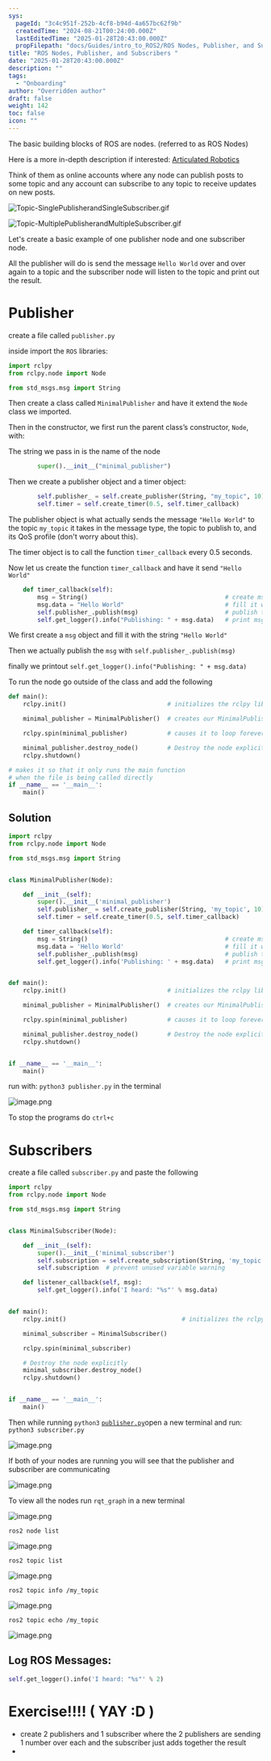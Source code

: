 ```yaml
---
sys:
  pageId: "3c4c951f-252b-4cf8-b94d-4a657bc62f9b"
  createdTime: "2024-08-21T00:24:00.000Z"
  lastEditedTime: "2025-01-28T20:43:00.000Z"
  propFilepath: "docs/Guides/intro_to_ROS2/ROS Nodes, Publisher, and Subscribers .md"
title: "ROS Nodes, Publisher, and Subscribers "
date: "2025-01-28T20:43:00.000Z"
description: ""
tags:
  - "Onboarding"
author: "Overridden author"
draft: false
weight: 142
toc: false
icon: ""
---
```


The basic building blocks of ROS are nodes. (referred to as ROS Nodes)

Here is a more in-depth description if interested: [Articulated Robotics](https://articulatedrobotics.xyz/tutorials/ready-for-ros/ros-overview#2-nodes)

Think of them as online accounts where any node can publish posts to some topic and any account can subscribe to any topic to receive updates on new posts.

![Topic-SinglePublisherandSingleSubscriber.gif](https://docs.ros.org/en/humble/_images/Topic-SinglePublisherandSingleSubscriber.gif)

![Topic-MultiplePublisherandMultipleSubscriber.gif](https://docs.ros.org/en/humble/_images/Topic-MultiplePublisherandMultipleSubscriber.gif)

Let's create a basic example of one publisher node and one subscriber node.

All the publisher will do is send the message `Hello World` over and over again to a topic and the subscriber node will listen to the topic and print out the result.

# Publisher

create a file called `publisher.py` 

inside import the `ROS` libraries:

```python
import rclpy
from rclpy.node import Node

from std_msgs.msg import String
```

Then create a class called `MinimalPublisher` and have it extend the `Node` class we imported.

Then in the constructor, we first run the parent class’s constructor, `Node`, with:

The string we pass in is the name of the node

```python
        super().__init__("minimal_publisher")
```

Then we create a publisher object and a timer object:

```python
        self.publisher_ = self.create_publisher(String, "my_topic", 10)
        self.timer = self.create_timer(0.5, self.timer_callback)
```

The publisher object is what actually sends the message `"Hello World"` to the topic `my_topic` it takes in the message type, the topic to publish to, and its QoS profile (don't worry about this).

The timer object is to call the function `timer_callback` every 0.5 seconds.

Now let us create the function `timer_callback` and have it send `"Hello World"`

```python
    def timer_callback(self):
        msg = String()                                      # create msg object
        msg.data = "Hello World"                            # fill it with data
        self.publisher_.publish(msg)                        # publish the message
        self.get_logger().info("Publishing: " + msg.data)   # print msg
```

We first create a `msg` object and fill it with the string `"Hello World"`

Then we actually publish the `msg` with `self.publisher_.publish(msg)`

finally we printout `self.get_logger().info("Publishing: " + msg.data)`

To run the node go outside of the class and add the following

```python
def main():
    rclpy.init()                            # initializes the rclpy library

    minimal_publisher = MinimalPublisher()  # creates our MinimalPublisher object

    rclpy.spin(minimal_publisher)           # causes it to loop forever

    minimal_publisher.destroy_node()        # Destroy the node explicitly
    rclpy.shutdown()

# makes it so that it only runs the main function
# when the file is being called directly
if __name__ == '__main__': 
    main()
```

## Solution

```python
import rclpy
from rclpy.node import Node

from std_msgs.msg import String


class MinimalPublisher(Node):

    def __init__(self):
        super().__init__('minimal_publisher')
        self.publisher_ = self.create_publisher(String, 'my_topic', 10)
        self.timer = self.create_timer(0.5, self.timer_callback)

    def timer_callback(self):
        msg = String()                                      # create msg object
        msg.data = 'Hello World'                            # fill it with data
        self.publisher_.publish(msg)                        # publish the message
        self.get_logger().info('Publishing: ' + msg.data)   # print msg


def main():
    rclpy.init()                            # initializes the rclpy library

    minimal_publisher = MinimalPublisher()  # creates our MinimalPublisher object

    rclpy.spin(minimal_publisher)           # causes it to loop forever

    minimal_publisher.destroy_node()        # Destroy the node explicitly
    rclpy.shutdown()


if __name__ == '__main__':
    main()
```

run with: `python3 publisher.py` in the terminal

![image.png](https://prod-files-secure.s3.us-west-2.amazonaws.com/d518164a-d88e-44d1-a4ee-3adb3bd8bce0/9214accb-ad5b-44f1-a31c-b3167c59138b/image.png?X-Amz-Algorithm=AWS4-HMAC-SHA256&X-Amz-Content-Sha256=UNSIGNED-PAYLOAD&X-Amz-Credential=ASIAZI2LB466S76QQXPR%2F20250215%2Fus-west-2%2Fs3%2Faws4_request&X-Amz-Date=20250215T050723Z&X-Amz-Expires=3600&X-Amz-Security-Token=IQoJb3JpZ2luX2VjEBUaCXVzLXdlc3QtMiJHMEUCIAF10uOjdANOWksyiD2KviGelVHvx6op7jOjfhZESLAZAiEA8m7KS1KB2EE6DnASuWoM%2BDbmicDZCqohZQkzO%2BuTZ9Iq%2FwMIPhAAGgw2Mzc0MjMxODM4MDUiDHPP%2FTAzZbeUb4M%2FECrcA4wpJU3aWYvRKR48O8BD6xORtMwFSGHtGGhlebBTjs5937PKEqu4xH6QsTLfl2g1xv93%2BnIChqaQzp8hZsTCuvaoAa2ElZ8nIS8XAU8yAhAeJRB%2FeaOvJeDEhB6jB71zpesfxwlLiRgSZbIAP6vcKZTk8ONygPuO%2ByYUL0eH9pNLPjRUW8PwnPP8lH6Kx%2FQBYYdALKrT89h43hEADur0prnVeoQbfZJ93fg3%2BMAF63mfyxVF0vdUmZ11BE1kqJK%2F2ERLQssSaCHaDuUeZyO65PnNImXEjnuppbItZHwkwtDZ4cgGAJOSkGvI4YS0TyePkhtj7zIKJOi7Bpat6HdGfzoNpmwMDxjy7NEeLWJ2lfuAn1WhsMUWPjxqgnCPH0Dr8Qf4QSbnlkFZWTAHKGe2M%2FhEI52zma%2FoehzncGaqUQMODLOy%2F9Wy6E7B%2Bys9fjZE7GkV2GoEiiqOG3HYq4%2BO3Cgcj67Kx6d4%2FCJlSc86RXAfsMpFlMT8DiJQMyoXFm2uKgPGtlW6Sj383iaiAwOTRZi2loRKHhzpOZs%2FeRB3XCF98TUuhaIYBvdEjr9A9DUIRWcBrlrPD3ea3F5piDfQZ7%2Fuq3p%2BkSlcxi6foZUWc7d7ybEFT2EDvjmFYlfnMJCxwL0GOqUB5ZQSs5lqAD%2Fh8rqsVslcRs8R%2B1rgle1cHxvws8%2BkpJNb3cNNkQ4DjFJf23IOGPwZKhX5lU1E3srTnj3ISWDDyZ5LcjRDx6Sp%2BekxSJYEWeLrsPprVAlElMNwL%2F64apikKrx5PqqLDOSWr3vVACjPciVKfFS%2F7fUSPO%2FTIto4CV%2FhC%2B8l8oWgBAHLJTVECQWymUx0C2czjXvSBxMNlL2vV94ZFUau&X-Amz-Signature=890dce212b74e9034d35341803bfbe0c68fe361876333eb4f69f18b213965a1b&X-Amz-SignedHeaders=host&x-id=GetObject)

To stop the programs do `ctrl+c`

# Subscribers

create a file called `subscriber.py` and paste the following

```python
import rclpy
from rclpy.node import Node

from std_msgs.msg import String


class MinimalSubscriber(Node):

    def __init__(self):
        super().__init__('minimal_subscriber')
        self.subscription = self.create_subscription(String, 'my_topic', self.listener_callback, 10)
        self.subscription  # prevent unused variable warning

    def listener_callback(self, msg):
        self.get_logger().info('I heard: "%s"' % msg.data)


def main():
    rclpy.init()                                # initializes the rclpy library

    minimal_subscriber = MinimalSubscriber()

    rclpy.spin(minimal_subscriber)

    # Destroy the node explicitly
    minimal_subscriber.destroy_node()
    rclpy.shutdown()


if __name__ == '__main__':
    main()
```

Then while running `python3` [`publisher.py`](http://publisher.py/)open a new terminal and run: `python3 subscriber.py` 

![image.png](https://prod-files-secure.s3.us-west-2.amazonaws.com/d518164a-d88e-44d1-a4ee-3adb3bd8bce0/611fccf2-c738-4dbd-94e9-98f209092866/image.png?X-Amz-Algorithm=AWS4-HMAC-SHA256&X-Amz-Content-Sha256=UNSIGNED-PAYLOAD&X-Amz-Credential=ASIAZI2LB466S76QQXPR%2F20250215%2Fus-west-2%2Fs3%2Faws4_request&X-Amz-Date=20250215T050723Z&X-Amz-Expires=3600&X-Amz-Security-Token=IQoJb3JpZ2luX2VjEBUaCXVzLXdlc3QtMiJHMEUCIAF10uOjdANOWksyiD2KviGelVHvx6op7jOjfhZESLAZAiEA8m7KS1KB2EE6DnASuWoM%2BDbmicDZCqohZQkzO%2BuTZ9Iq%2FwMIPhAAGgw2Mzc0MjMxODM4MDUiDHPP%2FTAzZbeUb4M%2FECrcA4wpJU3aWYvRKR48O8BD6xORtMwFSGHtGGhlebBTjs5937PKEqu4xH6QsTLfl2g1xv93%2BnIChqaQzp8hZsTCuvaoAa2ElZ8nIS8XAU8yAhAeJRB%2FeaOvJeDEhB6jB71zpesfxwlLiRgSZbIAP6vcKZTk8ONygPuO%2ByYUL0eH9pNLPjRUW8PwnPP8lH6Kx%2FQBYYdALKrT89h43hEADur0prnVeoQbfZJ93fg3%2BMAF63mfyxVF0vdUmZ11BE1kqJK%2F2ERLQssSaCHaDuUeZyO65PnNImXEjnuppbItZHwkwtDZ4cgGAJOSkGvI4YS0TyePkhtj7zIKJOi7Bpat6HdGfzoNpmwMDxjy7NEeLWJ2lfuAn1WhsMUWPjxqgnCPH0Dr8Qf4QSbnlkFZWTAHKGe2M%2FhEI52zma%2FoehzncGaqUQMODLOy%2F9Wy6E7B%2Bys9fjZE7GkV2GoEiiqOG3HYq4%2BO3Cgcj67Kx6d4%2FCJlSc86RXAfsMpFlMT8DiJQMyoXFm2uKgPGtlW6Sj383iaiAwOTRZi2loRKHhzpOZs%2FeRB3XCF98TUuhaIYBvdEjr9A9DUIRWcBrlrPD3ea3F5piDfQZ7%2Fuq3p%2BkSlcxi6foZUWc7d7ybEFT2EDvjmFYlfnMJCxwL0GOqUB5ZQSs5lqAD%2Fh8rqsVslcRs8R%2B1rgle1cHxvws8%2BkpJNb3cNNkQ4DjFJf23IOGPwZKhX5lU1E3srTnj3ISWDDyZ5LcjRDx6Sp%2BekxSJYEWeLrsPprVAlElMNwL%2F64apikKrx5PqqLDOSWr3vVACjPciVKfFS%2F7fUSPO%2FTIto4CV%2FhC%2B8l8oWgBAHLJTVECQWymUx0C2czjXvSBxMNlL2vV94ZFUau&X-Amz-Signature=0ca625dccb5c1b8b248cbbe61b96685f673821f4ea31d8bac1033ece4c4e0225&X-Amz-SignedHeaders=host&x-id=GetObject)

If both of your nodes are running you will see that the publisher and subscriber are communicating

![image.png](https://prod-files-secure.s3.us-west-2.amazonaws.com/d518164a-d88e-44d1-a4ee-3adb3bd8bce0/eea428b5-1cf0-43bb-a30b-81cbaf6c5c78/image.png?X-Amz-Algorithm=AWS4-HMAC-SHA256&X-Amz-Content-Sha256=UNSIGNED-PAYLOAD&X-Amz-Credential=ASIAZI2LB466S76QQXPR%2F20250215%2Fus-west-2%2Fs3%2Faws4_request&X-Amz-Date=20250215T050723Z&X-Amz-Expires=3600&X-Amz-Security-Token=IQoJb3JpZ2luX2VjEBUaCXVzLXdlc3QtMiJHMEUCIAF10uOjdANOWksyiD2KviGelVHvx6op7jOjfhZESLAZAiEA8m7KS1KB2EE6DnASuWoM%2BDbmicDZCqohZQkzO%2BuTZ9Iq%2FwMIPhAAGgw2Mzc0MjMxODM4MDUiDHPP%2FTAzZbeUb4M%2FECrcA4wpJU3aWYvRKR48O8BD6xORtMwFSGHtGGhlebBTjs5937PKEqu4xH6QsTLfl2g1xv93%2BnIChqaQzp8hZsTCuvaoAa2ElZ8nIS8XAU8yAhAeJRB%2FeaOvJeDEhB6jB71zpesfxwlLiRgSZbIAP6vcKZTk8ONygPuO%2ByYUL0eH9pNLPjRUW8PwnPP8lH6Kx%2FQBYYdALKrT89h43hEADur0prnVeoQbfZJ93fg3%2BMAF63mfyxVF0vdUmZ11BE1kqJK%2F2ERLQssSaCHaDuUeZyO65PnNImXEjnuppbItZHwkwtDZ4cgGAJOSkGvI4YS0TyePkhtj7zIKJOi7Bpat6HdGfzoNpmwMDxjy7NEeLWJ2lfuAn1WhsMUWPjxqgnCPH0Dr8Qf4QSbnlkFZWTAHKGe2M%2FhEI52zma%2FoehzncGaqUQMODLOy%2F9Wy6E7B%2Bys9fjZE7GkV2GoEiiqOG3HYq4%2BO3Cgcj67Kx6d4%2FCJlSc86RXAfsMpFlMT8DiJQMyoXFm2uKgPGtlW6Sj383iaiAwOTRZi2loRKHhzpOZs%2FeRB3XCF98TUuhaIYBvdEjr9A9DUIRWcBrlrPD3ea3F5piDfQZ7%2Fuq3p%2BkSlcxi6foZUWc7d7ybEFT2EDvjmFYlfnMJCxwL0GOqUB5ZQSs5lqAD%2Fh8rqsVslcRs8R%2B1rgle1cHxvws8%2BkpJNb3cNNkQ4DjFJf23IOGPwZKhX5lU1E3srTnj3ISWDDyZ5LcjRDx6Sp%2BekxSJYEWeLrsPprVAlElMNwL%2F64apikKrx5PqqLDOSWr3vVACjPciVKfFS%2F7fUSPO%2FTIto4CV%2FhC%2B8l8oWgBAHLJTVECQWymUx0C2czjXvSBxMNlL2vV94ZFUau&X-Amz-Signature=85993c93a884ad5c2e86b5bf829b44eeeb0e2d1eb10d253326f99d77eb972811&X-Amz-SignedHeaders=host&x-id=GetObject)

To view all the nodes run `rqt_graph` in a new terminal

![image.png](https://prod-files-secure.s3.us-west-2.amazonaws.com/d518164a-d88e-44d1-a4ee-3adb3bd8bce0/1d98e964-4318-4d62-b5c4-8c8f78368598/image.png?X-Amz-Algorithm=AWS4-HMAC-SHA256&X-Amz-Content-Sha256=UNSIGNED-PAYLOAD&X-Amz-Credential=ASIAZI2LB466S76QQXPR%2F20250215%2Fus-west-2%2Fs3%2Faws4_request&X-Amz-Date=20250215T050723Z&X-Amz-Expires=3600&X-Amz-Security-Token=IQoJb3JpZ2luX2VjEBUaCXVzLXdlc3QtMiJHMEUCIAF10uOjdANOWksyiD2KviGelVHvx6op7jOjfhZESLAZAiEA8m7KS1KB2EE6DnASuWoM%2BDbmicDZCqohZQkzO%2BuTZ9Iq%2FwMIPhAAGgw2Mzc0MjMxODM4MDUiDHPP%2FTAzZbeUb4M%2FECrcA4wpJU3aWYvRKR48O8BD6xORtMwFSGHtGGhlebBTjs5937PKEqu4xH6QsTLfl2g1xv93%2BnIChqaQzp8hZsTCuvaoAa2ElZ8nIS8XAU8yAhAeJRB%2FeaOvJeDEhB6jB71zpesfxwlLiRgSZbIAP6vcKZTk8ONygPuO%2ByYUL0eH9pNLPjRUW8PwnPP8lH6Kx%2FQBYYdALKrT89h43hEADur0prnVeoQbfZJ93fg3%2BMAF63mfyxVF0vdUmZ11BE1kqJK%2F2ERLQssSaCHaDuUeZyO65PnNImXEjnuppbItZHwkwtDZ4cgGAJOSkGvI4YS0TyePkhtj7zIKJOi7Bpat6HdGfzoNpmwMDxjy7NEeLWJ2lfuAn1WhsMUWPjxqgnCPH0Dr8Qf4QSbnlkFZWTAHKGe2M%2FhEI52zma%2FoehzncGaqUQMODLOy%2F9Wy6E7B%2Bys9fjZE7GkV2GoEiiqOG3HYq4%2BO3Cgcj67Kx6d4%2FCJlSc86RXAfsMpFlMT8DiJQMyoXFm2uKgPGtlW6Sj383iaiAwOTRZi2loRKHhzpOZs%2FeRB3XCF98TUuhaIYBvdEjr9A9DUIRWcBrlrPD3ea3F5piDfQZ7%2Fuq3p%2BkSlcxi6foZUWc7d7ybEFT2EDvjmFYlfnMJCxwL0GOqUB5ZQSs5lqAD%2Fh8rqsVslcRs8R%2B1rgle1cHxvws8%2BkpJNb3cNNkQ4DjFJf23IOGPwZKhX5lU1E3srTnj3ISWDDyZ5LcjRDx6Sp%2BekxSJYEWeLrsPprVAlElMNwL%2F64apikKrx5PqqLDOSWr3vVACjPciVKfFS%2F7fUSPO%2FTIto4CV%2FhC%2B8l8oWgBAHLJTVECQWymUx0C2czjXvSBxMNlL2vV94ZFUau&X-Amz-Signature=e5a6c936582d49c72fa61bcbff253f56caf202d4126a686e19be85c9b03dfc59&X-Amz-SignedHeaders=host&x-id=GetObject)

`ros2 node list`

![image.png](https://prod-files-secure.s3.us-west-2.amazonaws.com/d518164a-d88e-44d1-a4ee-3adb3bd8bce0/680ac8cf-e6d9-4164-9ece-5b9a6fccffee/image.png?X-Amz-Algorithm=AWS4-HMAC-SHA256&X-Amz-Content-Sha256=UNSIGNED-PAYLOAD&X-Amz-Credential=ASIAZI2LB466S76QQXPR%2F20250215%2Fus-west-2%2Fs3%2Faws4_request&X-Amz-Date=20250215T050723Z&X-Amz-Expires=3600&X-Amz-Security-Token=IQoJb3JpZ2luX2VjEBUaCXVzLXdlc3QtMiJHMEUCIAF10uOjdANOWksyiD2KviGelVHvx6op7jOjfhZESLAZAiEA8m7KS1KB2EE6DnASuWoM%2BDbmicDZCqohZQkzO%2BuTZ9Iq%2FwMIPhAAGgw2Mzc0MjMxODM4MDUiDHPP%2FTAzZbeUb4M%2FECrcA4wpJU3aWYvRKR48O8BD6xORtMwFSGHtGGhlebBTjs5937PKEqu4xH6QsTLfl2g1xv93%2BnIChqaQzp8hZsTCuvaoAa2ElZ8nIS8XAU8yAhAeJRB%2FeaOvJeDEhB6jB71zpesfxwlLiRgSZbIAP6vcKZTk8ONygPuO%2ByYUL0eH9pNLPjRUW8PwnPP8lH6Kx%2FQBYYdALKrT89h43hEADur0prnVeoQbfZJ93fg3%2BMAF63mfyxVF0vdUmZ11BE1kqJK%2F2ERLQssSaCHaDuUeZyO65PnNImXEjnuppbItZHwkwtDZ4cgGAJOSkGvI4YS0TyePkhtj7zIKJOi7Bpat6HdGfzoNpmwMDxjy7NEeLWJ2lfuAn1WhsMUWPjxqgnCPH0Dr8Qf4QSbnlkFZWTAHKGe2M%2FhEI52zma%2FoehzncGaqUQMODLOy%2F9Wy6E7B%2Bys9fjZE7GkV2GoEiiqOG3HYq4%2BO3Cgcj67Kx6d4%2FCJlSc86RXAfsMpFlMT8DiJQMyoXFm2uKgPGtlW6Sj383iaiAwOTRZi2loRKHhzpOZs%2FeRB3XCF98TUuhaIYBvdEjr9A9DUIRWcBrlrPD3ea3F5piDfQZ7%2Fuq3p%2BkSlcxi6foZUWc7d7ybEFT2EDvjmFYlfnMJCxwL0GOqUB5ZQSs5lqAD%2Fh8rqsVslcRs8R%2B1rgle1cHxvws8%2BkpJNb3cNNkQ4DjFJf23IOGPwZKhX5lU1E3srTnj3ISWDDyZ5LcjRDx6Sp%2BekxSJYEWeLrsPprVAlElMNwL%2F64apikKrx5PqqLDOSWr3vVACjPciVKfFS%2F7fUSPO%2FTIto4CV%2FhC%2B8l8oWgBAHLJTVECQWymUx0C2czjXvSBxMNlL2vV94ZFUau&X-Amz-Signature=b73ee3616fb4c287a9d41b6391983c72ffa8d9bca86367f9a203237472fb4633&X-Amz-SignedHeaders=host&x-id=GetObject)

`ros2 topic list`

![image.png](https://prod-files-secure.s3.us-west-2.amazonaws.com/d518164a-d88e-44d1-a4ee-3adb3bd8bce0/eee2ebe1-27ef-4a4a-96fb-2ca54126fb29/image.png?X-Amz-Algorithm=AWS4-HMAC-SHA256&X-Amz-Content-Sha256=UNSIGNED-PAYLOAD&X-Amz-Credential=ASIAZI2LB466S76QQXPR%2F20250215%2Fus-west-2%2Fs3%2Faws4_request&X-Amz-Date=20250215T050723Z&X-Amz-Expires=3600&X-Amz-Security-Token=IQoJb3JpZ2luX2VjEBUaCXVzLXdlc3QtMiJHMEUCIAF10uOjdANOWksyiD2KviGelVHvx6op7jOjfhZESLAZAiEA8m7KS1KB2EE6DnASuWoM%2BDbmicDZCqohZQkzO%2BuTZ9Iq%2FwMIPhAAGgw2Mzc0MjMxODM4MDUiDHPP%2FTAzZbeUb4M%2FECrcA4wpJU3aWYvRKR48O8BD6xORtMwFSGHtGGhlebBTjs5937PKEqu4xH6QsTLfl2g1xv93%2BnIChqaQzp8hZsTCuvaoAa2ElZ8nIS8XAU8yAhAeJRB%2FeaOvJeDEhB6jB71zpesfxwlLiRgSZbIAP6vcKZTk8ONygPuO%2ByYUL0eH9pNLPjRUW8PwnPP8lH6Kx%2FQBYYdALKrT89h43hEADur0prnVeoQbfZJ93fg3%2BMAF63mfyxVF0vdUmZ11BE1kqJK%2F2ERLQssSaCHaDuUeZyO65PnNImXEjnuppbItZHwkwtDZ4cgGAJOSkGvI4YS0TyePkhtj7zIKJOi7Bpat6HdGfzoNpmwMDxjy7NEeLWJ2lfuAn1WhsMUWPjxqgnCPH0Dr8Qf4QSbnlkFZWTAHKGe2M%2FhEI52zma%2FoehzncGaqUQMODLOy%2F9Wy6E7B%2Bys9fjZE7GkV2GoEiiqOG3HYq4%2BO3Cgcj67Kx6d4%2FCJlSc86RXAfsMpFlMT8DiJQMyoXFm2uKgPGtlW6Sj383iaiAwOTRZi2loRKHhzpOZs%2FeRB3XCF98TUuhaIYBvdEjr9A9DUIRWcBrlrPD3ea3F5piDfQZ7%2Fuq3p%2BkSlcxi6foZUWc7d7ybEFT2EDvjmFYlfnMJCxwL0GOqUB5ZQSs5lqAD%2Fh8rqsVslcRs8R%2B1rgle1cHxvws8%2BkpJNb3cNNkQ4DjFJf23IOGPwZKhX5lU1E3srTnj3ISWDDyZ5LcjRDx6Sp%2BekxSJYEWeLrsPprVAlElMNwL%2F64apikKrx5PqqLDOSWr3vVACjPciVKfFS%2F7fUSPO%2FTIto4CV%2FhC%2B8l8oWgBAHLJTVECQWymUx0C2czjXvSBxMNlL2vV94ZFUau&X-Amz-Signature=1f60519e6fa56beb416f6bfec531a0b90f0842ab5e245063f84d32f57cb36ec5&X-Amz-SignedHeaders=host&x-id=GetObject)

`ros2 topic info /my_topic`

![image.png](https://prod-files-secure.s3.us-west-2.amazonaws.com/d518164a-d88e-44d1-a4ee-3adb3bd8bce0/6288ef12-cb9e-406f-b9eb-65feed3a9011/image.png?X-Amz-Algorithm=AWS4-HMAC-SHA256&X-Amz-Content-Sha256=UNSIGNED-PAYLOAD&X-Amz-Credential=ASIAZI2LB466S76QQXPR%2F20250215%2Fus-west-2%2Fs3%2Faws4_request&X-Amz-Date=20250215T050723Z&X-Amz-Expires=3600&X-Amz-Security-Token=IQoJb3JpZ2luX2VjEBUaCXVzLXdlc3QtMiJHMEUCIAF10uOjdANOWksyiD2KviGelVHvx6op7jOjfhZESLAZAiEA8m7KS1KB2EE6DnASuWoM%2BDbmicDZCqohZQkzO%2BuTZ9Iq%2FwMIPhAAGgw2Mzc0MjMxODM4MDUiDHPP%2FTAzZbeUb4M%2FECrcA4wpJU3aWYvRKR48O8BD6xORtMwFSGHtGGhlebBTjs5937PKEqu4xH6QsTLfl2g1xv93%2BnIChqaQzp8hZsTCuvaoAa2ElZ8nIS8XAU8yAhAeJRB%2FeaOvJeDEhB6jB71zpesfxwlLiRgSZbIAP6vcKZTk8ONygPuO%2ByYUL0eH9pNLPjRUW8PwnPP8lH6Kx%2FQBYYdALKrT89h43hEADur0prnVeoQbfZJ93fg3%2BMAF63mfyxVF0vdUmZ11BE1kqJK%2F2ERLQssSaCHaDuUeZyO65PnNImXEjnuppbItZHwkwtDZ4cgGAJOSkGvI4YS0TyePkhtj7zIKJOi7Bpat6HdGfzoNpmwMDxjy7NEeLWJ2lfuAn1WhsMUWPjxqgnCPH0Dr8Qf4QSbnlkFZWTAHKGe2M%2FhEI52zma%2FoehzncGaqUQMODLOy%2F9Wy6E7B%2Bys9fjZE7GkV2GoEiiqOG3HYq4%2BO3Cgcj67Kx6d4%2FCJlSc86RXAfsMpFlMT8DiJQMyoXFm2uKgPGtlW6Sj383iaiAwOTRZi2loRKHhzpOZs%2FeRB3XCF98TUuhaIYBvdEjr9A9DUIRWcBrlrPD3ea3F5piDfQZ7%2Fuq3p%2BkSlcxi6foZUWc7d7ybEFT2EDvjmFYlfnMJCxwL0GOqUB5ZQSs5lqAD%2Fh8rqsVslcRs8R%2B1rgle1cHxvws8%2BkpJNb3cNNkQ4DjFJf23IOGPwZKhX5lU1E3srTnj3ISWDDyZ5LcjRDx6Sp%2BekxSJYEWeLrsPprVAlElMNwL%2F64apikKrx5PqqLDOSWr3vVACjPciVKfFS%2F7fUSPO%2FTIto4CV%2FhC%2B8l8oWgBAHLJTVECQWymUx0C2czjXvSBxMNlL2vV94ZFUau&X-Amz-Signature=b8c7b8f776cc5b0e88be447bd3fa02097f00dc2e823f76963413836172f6134f&X-Amz-SignedHeaders=host&x-id=GetObject)

`ros2 topic echo /my_topic`

![image.png](https://prod-files-secure.s3.us-west-2.amazonaws.com/d518164a-d88e-44d1-a4ee-3adb3bd8bce0/0a6fcb4d-422d-4a6c-a803-749ef4adf2c6/image.png?X-Amz-Algorithm=AWS4-HMAC-SHA256&X-Amz-Content-Sha256=UNSIGNED-PAYLOAD&X-Amz-Credential=ASIAZI2LB466S76QQXPR%2F20250215%2Fus-west-2%2Fs3%2Faws4_request&X-Amz-Date=20250215T050723Z&X-Amz-Expires=3600&X-Amz-Security-Token=IQoJb3JpZ2luX2VjEBUaCXVzLXdlc3QtMiJHMEUCIAF10uOjdANOWksyiD2KviGelVHvx6op7jOjfhZESLAZAiEA8m7KS1KB2EE6DnASuWoM%2BDbmicDZCqohZQkzO%2BuTZ9Iq%2FwMIPhAAGgw2Mzc0MjMxODM4MDUiDHPP%2FTAzZbeUb4M%2FECrcA4wpJU3aWYvRKR48O8BD6xORtMwFSGHtGGhlebBTjs5937PKEqu4xH6QsTLfl2g1xv93%2BnIChqaQzp8hZsTCuvaoAa2ElZ8nIS8XAU8yAhAeJRB%2FeaOvJeDEhB6jB71zpesfxwlLiRgSZbIAP6vcKZTk8ONygPuO%2ByYUL0eH9pNLPjRUW8PwnPP8lH6Kx%2FQBYYdALKrT89h43hEADur0prnVeoQbfZJ93fg3%2BMAF63mfyxVF0vdUmZ11BE1kqJK%2F2ERLQssSaCHaDuUeZyO65PnNImXEjnuppbItZHwkwtDZ4cgGAJOSkGvI4YS0TyePkhtj7zIKJOi7Bpat6HdGfzoNpmwMDxjy7NEeLWJ2lfuAn1WhsMUWPjxqgnCPH0Dr8Qf4QSbnlkFZWTAHKGe2M%2FhEI52zma%2FoehzncGaqUQMODLOy%2F9Wy6E7B%2Bys9fjZE7GkV2GoEiiqOG3HYq4%2BO3Cgcj67Kx6d4%2FCJlSc86RXAfsMpFlMT8DiJQMyoXFm2uKgPGtlW6Sj383iaiAwOTRZi2loRKHhzpOZs%2FeRB3XCF98TUuhaIYBvdEjr9A9DUIRWcBrlrPD3ea3F5piDfQZ7%2Fuq3p%2BkSlcxi6foZUWc7d7ybEFT2EDvjmFYlfnMJCxwL0GOqUB5ZQSs5lqAD%2Fh8rqsVslcRs8R%2B1rgle1cHxvws8%2BkpJNb3cNNkQ4DjFJf23IOGPwZKhX5lU1E3srTnj3ISWDDyZ5LcjRDx6Sp%2BekxSJYEWeLrsPprVAlElMNwL%2F64apikKrx5PqqLDOSWr3vVACjPciVKfFS%2F7fUSPO%2FTIto4CV%2FhC%2B8l8oWgBAHLJTVECQWymUx0C2czjXvSBxMNlL2vV94ZFUau&X-Amz-Signature=092048c7d2e34206ed3b79e377491b5bb778f4fc2538d390a722d065729ea9ee&X-Amz-SignedHeaders=host&x-id=GetObject)

## Log ROS Messages:

```python
self.get_logger().info('I heard: "%s"' % 2)
```

# Exercise!!!! ( YAY :D )

- create 2 publishers and 1 subscriber where the 2 publishers are sending 1 number over each and the subscriber just adds together the result
- 
